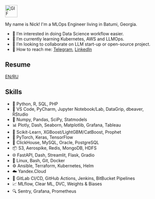 <img src="https://media.giphy.com/media/QynPOjBgLR5Ryg1qKJ/giphy.gif" alt="GIF" width="40" height="40">

My name is Nick! 
I'm a MLOps Engineer living in Batumi, Georgia.

- 🧲 I’m interested in doing Data Science workflow easier.
- 🚬 I’m currently learning Kubernetes, AWS and LLMOps.
- 👀 I’m looking to collaborate on LLM start-up or open-source project.
- 💬 How to reach me: [Telegram](https://t.me/NickOsipov), [LinkedIn](https://www.linkedin.com/in/nickosipov/)

## Resume

[EN/RU](https://github.com/NickOsipov/resume/tree/main)

## Skills
- 🐍 Python, R, SQL, PHP
- 🔧 VS Code, PyCharm, Jupyter Notebook/Lab, DataGrip, dbeaver, RStudio
- 🧮 Numpy, Pandas, SciPy, Statmodels
- 📊 Plotly, Dash, Seaborn, Matplotlib, Grafana, Tableau
- 🤖 Scikit-Learn, XGBoost/LightGBM/CatBoost, Prophet
- 🧠 PyTorch, Keras, TensorFlow
- 💾 ClickHouse, MySQL, Oracle, PostgreSQL
- 📦 S3, Aerospike, Redis, MongoDB, HDFS
- 🌐 FastAPI, Dash, Streamlit, Flask, Gradio
- 🐧 Linux, Bash, Git, Docker
- ⚙️ Ansible, Terraform, Kubernetes, Helm
- ☁️ Yandex.Cloud
- 🔄 GitLab CI/CD, GitHub Actions, Jenkins, BitBucket Pipelines
- 📈 MLflow, Clear ML, DVC, Weights & Biases
- 🔍 Sentry, Grafana, Prometheus
  
<!---
NickOsipov/NickOsipov is a ✨ special ✨ repository because its `README.md` (this file) appears on your GitHub profile.
You can click the Preview link to take a look at your changes.
--->
